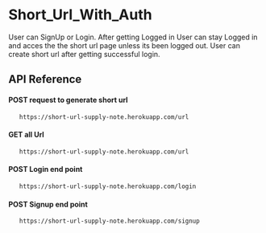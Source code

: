 
# Short_Url_With_Auth

User can SignUp or Login. After getting Logged in User can stay Logged in and acces the the short url page  unless its been logged out. User can create short url after getting successful login.    
## API Reference

#### POST request to generate short url
```
   https://short-url-supply-note.herokuapp.com/url
``` 

#### GET all Url

```
   https://short-url-supply-note.herokuapp.com/url
```
#### POST Login end point

```
   https://short-url-supply-note.herokuapp.com/login
```
#### POST Signup end point

```
   https://short-url-supply-note.herokuapp.com/signup
```

